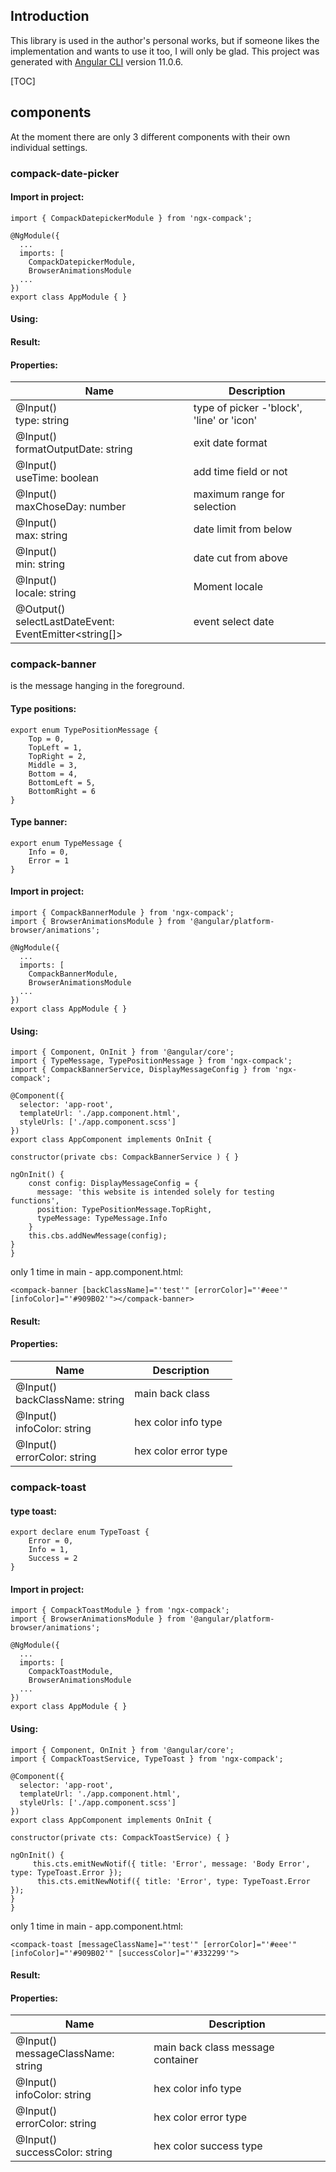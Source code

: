 ## Introduction

This library is used in the author's personal works, but if someone likes the implementation and wants to use it too, I will only be glad.
This project was generated with [Angular CLI](https://github.com/angular/angular-cli) version 11.0.6.

[TOC]

## components
At the moment there are only 3 different components with their own individual settings.


### compack-date-picker

#### Import in project:

    import { CompackDatepickerModule } from 'ngx-compack';
    
    @NgModule({
      ...
      imports: [
        CompackDatepickerModule,
        BrowserAnimationsModule
      ...
    })
    export class AppModule { }

#### Using:

#### Result:

#### Properties:

Name | Description
------------ | -------------
@Input() <br> type: string | type of picker -'block', 'line' or 'icon'
@Input() <br> formatOutputDate: string |  exit date format
@Input() <br> useTime: boolean |  add time field or not
@Input() <br> maxChoseDay: number | maximum range for selection
@Input() <br> max: string | date limit from below
@Input() <br> min: string | date cut from above
@Input() <br> locale: string | Moment locale
@Output() <br> selectLastDateEvent: EventEmitter<string[]> |  event select date

### compack-banner

is the message hanging in the foreground.

#### Type positions:

    export enum TypePositionMessage {
        Top = 0,
        TopLeft = 1,
        TopRight = 2,
        Middle = 3,
        Bottom = 4,
        BottomLeft = 5,
        BottomRight = 6
    }

#### Type banner:

    export enum TypeMessage {
        Info = 0,
        Error = 1
    }

#### Import in project:

    import { CompackBannerModule } from 'ngx-compack';
	import { BrowserAnimationsModule } from '@angular/platform-browser/animations';
    
    @NgModule({
      ...
      imports: [
        CompackBannerModule,
		BrowserAnimationsModule
      ...
    })
    export class AppModule { }

#### Using:

    import { Component, OnInit } from '@angular/core';
    import { TypeMessage, TypePositionMessage } from 'ngx-compack';
    import { CompackBannerService, DisplayMessageConfig } from 'ngx-compack';
	
    @Component({
      selector: 'app-root',
      templateUrl: './app.component.html',
      styleUrls: ['./app.component.scss']
    })
    export class AppComponent implements OnInit {
    
    constructor(private cbs: CompackBannerService ) { }
    
    ngOnInit() {
        const config: DisplayMessageConfig = {
          message: 'this website is intended solely for testing functions',
          position: TypePositionMessage.TopRight,
          typeMessage: TypeMessage.Info
        }
        this.cbs.addNewMessage(config);
    }
    }

only 1 time in main -  app.component.html:

    <compack-banner [backClassName]="'test'" [errorColor]="'#eee'" [infoColor]="'#909B02'"></compack-banner>

#### Result:

#### Properties:

Name | Description
------------ | -------------
@Input() <br> backClassName: string | main back class
@Input() <br> infoColor: string |  hex color info type
@Input() <br> errorColor: string | hex color error type

### compack-toast

#### type toast:
    export declare enum TypeToast {
        Error = 0,
        Info = 1,
        Success = 2
    }

#### Import in project:

    import { CompackToastModule } from 'ngx-compack';
	import { BrowserAnimationsModule } from '@angular/platform-browser/animations';
    
    @NgModule({
      ...
      imports: [
        CompackToastModule,
        BrowserAnimationsModule
      ...
    })
    export class AppModule { }

#### Using:

	import { Component, OnInit } from '@angular/core';
    import { CompackToastService, TypeToast } from 'ngx-compack';
	
    @Component({
      selector: 'app-root',
      templateUrl: './app.component.html',
      styleUrls: ['./app.component.scss']
    })
    export class AppComponent implements OnInit {
    
    constructor(private cts: CompackToastService) { }
    
    ngOnInit() {
         this.cts.emitNewNotif({ title: 'Error', message: 'Body Error', type: TypeToast.Error });
		  this.cts.emitNewNotif({ title: 'Error', type: TypeToast.Error });
    }
    }

only 1 time in main -  app.component.html:

    <compack-toast [messageClassName]="'test'" [errorColor]="'#eee'" [infoColor]="'#909B02'" [successColor]="'#332299'">
</compack-toast>

#### Result:

#### Properties:

Name | Description
------------ | -------------
@Input() <br> messageClassName: string | main back class message container
@Input() <br> infoColor: string |  hex color info type
@Input() <br> errorColor: string | hex color error type
@Input() <br> successColor: string | hex color success type


